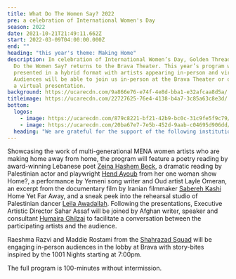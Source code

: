 ```yaml
---
title: What Do The Women Say? 2022
pre: a celebration of International Women's Day
season: 2022
date: 2021-10-21T21:49:11.662Z
start: 2022-03-09T04:00:00.000Z
end: ""
heading: "this year's theme: Making Home"
description: In celebration of International Women’s Day, Golden Thread’s What
  Do the Women Say? returns to the Brava Theater. This year’s program will be
  presented in a hybrid format with artists appearing in-person and virtually.
  Audiences will be able to join us in-person at the Brava Theater or online for
  a virtual presentation.
background: https://ucarecdn.com/9a866e76-e74f-4e8d-bba1-e32afcaa8d5a/
titleimage: https://ucarecdn.com/22727625-76e4-4138-b4a7-3c85a63c8e3d/
bottom:
  logos:
    - image: https://ucarecdn.com/879c8221-bf21-42b9-bc0c-31c9fe5f9c79/
    - image: https://ucarecdn.com/20ba67e7-7e5b-452d-9aab-c04695d906dd/
  heading: "We are grateful for the support of the following institutions:"
---
```

Showcasing the work of multi-generational MENA women artists who are making home away from home, the program will feature a poetry reading by award-winning Lebanese poet [Zeina Hashem Beck](www.zeinahashembeck.com/), a dramatic reading by Palestinian actor and playwright [Hend Ayoub](https://www.hendayoub.com/) from her one woman show Home?, a performance by Yemeni song writer and Oud artist Layle Omeran, an excerpt from the documentary film by Iranian filmmaker [Sabereh Kashi](https://www.filmmakerscollaborative.org/home-yet-far-away) Home Yet Far Away, and a sneak peek into the rehearsal studio of Palestinian dancer [Leila Awadallah](https://www.leilaawadallah.com/new-index). Following the presentations, Executive Artistic Director Sahar Assaf will be joined by Afghan writer, speaker and consultant [Humaira Ghilzai](https://www.humairaghilzai.com/) to facilitate a conversation between the participating artists and the audience. 

Raeshma Razvi and Maddie Rostami from the [Shahrazad Squad](https://shahrazadsquad.org/) will be engaging in-person audiences in the lobby at Brava with story-bites inspired by the 1001 Nights starting at 7:00pm.

The full program is 100-minutes without intermission.